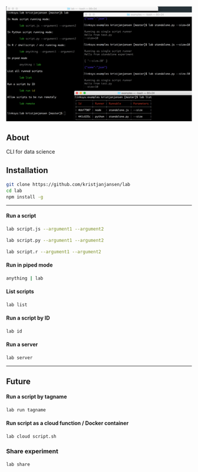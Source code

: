 ![](./screenshot.png)

## About

CLI for data science

## Installation

```sh
git clone https://github.com/kristjanjansen/lab
cd lab
npm install -g
```
---

#### Run a script

```sh
lab script.js --argument1 --argument2
```

```sh
lab script.py --argument1 --argument2
```

```sh
lab script.r --argument1 --argument2
```

#### Run in piped mode

```sh
anything | lab
```

#### List scripts

```sh
lab list
```

#### Run a script by ID

```sh
lab id
```

#### Run a server

```sh
lab server
```

---

## Future

#### Run a script by tagname

```sh
lab run tagname
```

#### Run script as a cloud function / Docker container

```sh
lab cloud script.sh
```

### Share experiment

```sh
lab share
```